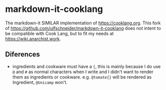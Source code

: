 # markdown-it-cooklang

The markdown-it SIMILAR implementation of https://cooklang.org. This fork of https://github.com/ulfschneider/markdown-it-cooklang does not intent to be compatible with Cook Lang, but to fit my needs at https://wiki.anarchist.work.

## Diferences

- ingredients and cookware must have a `{`, this is mainly because I do use `@` and `#` as normal characters when I write and I didn't want to render them as ingredients or cookware. e.g. `@tomate{}` will be rendered as Ingredient, `@Unicamp` won't.
